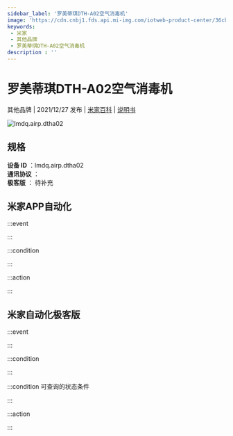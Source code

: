 ```yaml
---
sidebar_label: '罗美蒂琪DTH-A02空气消毒机'
image: 'https://cdn.cnbj1.fds.api.mi-img.com/iotweb-product-center/36cb5ff0bb0051de53e294942b68644a_1631516388884.png?GalaxyAccessKeyId=AKVGLQWBOVIRQ3XLEW&Expires=9223372036854775807&Signature=KaSuvM760MyEAYvc4z5wXT8h8bI='
keywords: 
 - 米家
 - 其他品牌
 - 罗美蒂琪DTH-A02空气消毒机
description : ''
---
```

# 罗美蒂琪DTH-A02空气消毒机

其他品牌 | 2021/12/27 发布 | [米家百科](https://home.mi.com/webapp/content/baike/product/index.html?model=lmdq.airp.dtha02) | [说明书](https://home.mi.com/views/introduction.html?model=lmdq.airp.dtha02&region=cn)

![lmdq.airp.dtha02](https://cdn.cnbj1.fds.api.mi-img.com/iotweb-product-center/36cb5ff0bb0051de53e294942b68644a_1631516388884.png?GalaxyAccessKeyId=AKVGLQWBOVIRQ3XLEW&Expires=9223372036854775807&Signature=KaSuvM760MyEAYvc4z5wXT8h8bI=)

## 规格  
> 
**设备 ID** ：lmdq.airp.dtha02  
**通讯协议** ：  
**极客版**  ： 待补充 


## 米家APP自动化  

:::event  

:::

:::condition  

:::

:::action   

:::

## 米家自动化极客版  

:::event  

:::

:::condition  

:::

:::condition 可查询的状态条件  

:::

:::action  

:::

        
